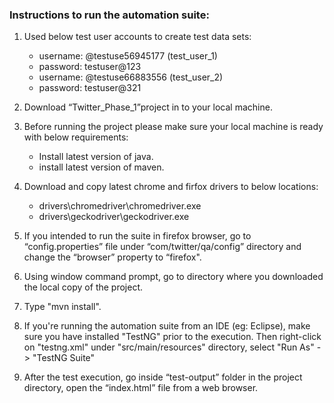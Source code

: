 ### Instructions to run the automation suite:

1. Used below test user accounts to create test data sets:
	- username:	@testuse56945177	(test_user_1)
	- password:	testuser@123
	- username:	@testuse66883556	(test_user_2)
	- password:	testuser@321

2. Download “Twitter_Phase_1”project in to your local machine.

3. Before running the project please make sure your local machine is ready with below requirements:
	- Install latest version of java.
	- install latest version of maven.

4. Download and copy latest chrome and firfox drivers to below locations:
	- drivers\chromedriver\chromedriver.exe
	- drivers\geckodriver\geckodriver.exe

5. If you intended to run the suite in firefox browser, go to “config.properties” file under “com/twitter/qa/config” directory and change the “browser” property to “firefox".

6. Using window command prompt, go to directory where you downloaded the local copy of the project.

7. Type "mvn install".

8. If you're running the automation suite from an IDE (eg: Eclipse), make sure you have installed "TestNG"  prior to the execution. Then right-click on "testng.xml" under "src/main/resources" directory, select "Run As" -> "TestNG Suite"

9. After the test execution, go inside “test-output” folder in the project directory, open the “index.html” file from a web browser.
